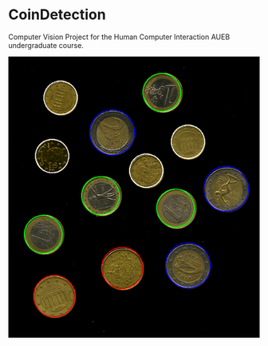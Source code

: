# CoinDetection

Computer Vision Project for the Human Computer Interaction AUEB undergraduate course.

![Example output](coin_detection.png)
